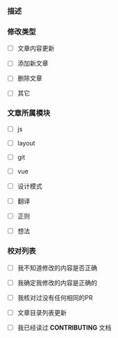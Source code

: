 <!-- 在这个标题中提对你的改变做一个描述 -->
### 描述
<!-- 具体描述解决了什么问题 -->

### 修改类型

- [ ] 文章内容更新

- [ ] 添加新文章

- [ ] 删除文章

- [ ] 其它

### 文章所属模块

- [ ] js

- [ ] layout

- [ ] git

- [ ] vue

- [ ] 设计模式

- [ ] 翻译

- [ ] 正则

- [ ] 想法

### 校对列表
<!-- 如果你不确定这里该怎么选，请在Issue下进行留言，我们将会提供帮助 -->

- [ ] 我不知道修改的内容是否正确

- [ ] 我确定我修改的内容是正确的

- [ ] 我核对过没有任何相同的PR

- [ ] 文章目录列表更新

- [ ] 我已经读过 **CONTRIBUTING** 文档
